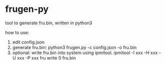 # frugen-py
tool to generate fru.bin, written in python3

how to use:
1) edit config.json
2) generate fru.bin:
  python3 frugen.py -c config.json -o fru.bin
3) optional: write fru.bin into system using ipmitool.
  ipmitool -I xxx -H xxx -U xxx -P xxx fru write 0 fru.bin
